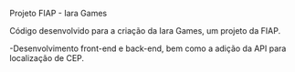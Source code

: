 Projeto FIAP - Iara Games

Código desenvolvido para a criação da Iara Games, um projeto da FIAP.

-Desenvolvimento front-end e back-end, bem como a adição da API para localização de CEP.